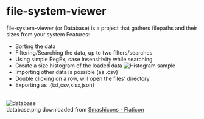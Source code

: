 # file-system-viewer
file-system-viewer (or Database) is a project that gathers filepaths and their sizes from your system
Features:
- Sorting the data
- Filtering/Searching the data, up to two filters/searches
- Using simple RegEx, case insensitivity while searching
- Create a size histogram of the loaded data
![Histogram sample](https://user-images.githubusercontent.com/95504963/159956394-d2bf1f7e-8be6-4f37-81ea-24e9be6c9cac.png)
- Importing other data is possible (as .csv)
- Double clicking on a row, will open the files' directory
- Exporting as .{txt,csv,xlsx,json}

<br>![database](https://user-images.githubusercontent.com/95504963/154506481-7baf44f2-6dab-4d58-8a6a-fc5e2ccc032c.png)<br>
database.png downloaded from
<a href="https://www.flaticon.com/free-icons/database" title="database icons">Smashicons - Flaticon</a>
